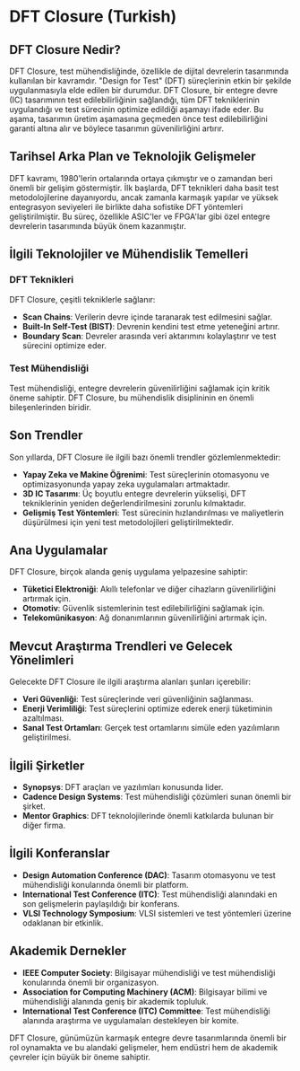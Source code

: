 # DFT Closure (Turkish)

## DFT Closure Nedir?

DFT Closure, test mühendisliğinde, özellikle de dijital devrelerin tasarımında kullanılan bir kavramdır. "Design for Test" (DFT) süreçlerinin etkin bir şekilde uygulanmasıyla elde edilen bir durumdur. DFT Closure, bir entegre devre (IC) tasarımının test edilebilirliğinin sağlandığı, tüm DFT tekniklerinin uygulandığı ve test sürecinin optimize edildiği aşamayı ifade eder. Bu aşama, tasarımın üretim aşamasına geçmeden önce test edilebilirliğini garanti altına alır ve böylece tasarımın güvenilirliğini artırır.

## Tarihsel Arka Plan ve Teknolojik Gelişmeler

DFT kavramı, 1980'lerin ortalarında ortaya çıkmıştır ve o zamandan beri önemli bir gelişim göstermiştir. İlk başlarda, DFT teknikleri daha basit test metodolojilerine dayanıyordu, ancak zamanla karmaşık yapılar ve yüksek entegrasyon seviyeleri ile birlikte daha sofistike DFT yöntemleri geliştirilmiştir. Bu süreç, özellikle ASIC'ler ve FPGA'lar gibi özel entegre devrelerin tasarımında büyük önem kazanmıştır.

## İlgili Teknolojiler ve Mühendislik Temelleri

### DFT Teknikleri

DFT Closure, çeşitli tekniklerle sağlanır:

- **Scan Chains**: Verilerin devre içinde taranarak test edilmesini sağlar.
- **Built-In Self-Test (BIST)**: Devrenin kendini test etme yeteneğini artırır.
- **Boundary Scan**: Devreler arasında veri aktarımını kolaylaştırır ve test sürecini optimize eder.

### Test Mühendisliği

Test mühendisliği, entegre devrelerin güvenilirliğini sağlamak için kritik öneme sahiptir. DFT Closure, bu mühendislik disiplininin en önemli bileşenlerinden biridir.

## Son Trendler

Son yıllarda, DFT Closure ile ilgili bazı önemli trendler gözlemlenmektedir:

- **Yapay Zeka ve Makine Öğrenimi**: Test süreçlerinin otomasyonu ve optimizasyonunda yapay zeka uygulamaları artmaktadır.
- **3D IC Tasarımı**: Üç boyutlu entegre devrelerin yükselişi, DFT tekniklerinin yeniden değerlendirilmesini zorunlu kılmaktadır.
- **Gelişmiş Test Yöntemleri**: Test sürecinin hızlandırılması ve maliyetlerin düşürülmesi için yeni test metodolojileri geliştirilmektedir.

## Ana Uygulamalar

DFT Closure, birçok alanda geniş uygulama yelpazesine sahiptir:

- **Tüketici Elektroniği**: Akıllı telefonlar ve diğer cihazların güvenilirliğini artırmak için.
- **Otomotiv**: Güvenlik sistemlerinin test edilebilirliğini sağlamak için.
- **Telekomünikasyon**: Ağ donanımlarının güvenilirliğini artırmak için.

## Mevcut Araştırma Trendleri ve Gelecek Yönelimleri

Gelecekte DFT Closure ile ilgili araştırma alanları şunları içerebilir:

- **Veri Güvenliği**: Test süreçlerinde veri güvenliğinin sağlanması.
- **Enerji Verimliliği**: Test süreçlerini optimize ederek enerji tüketiminin azaltılması.
- **Sanal Test Ortamları**: Gerçek test ortamlarını simüle eden yazılımların geliştirilmesi.

## İlgili Şirketler

- **Synopsys**: DFT araçları ve yazılımları konusunda lider.
- **Cadence Design Systems**: Test mühendisliği çözümleri sunan önemli bir şirket.
- **Mentor Graphics**: DFT teknolojilerinde önemli katkılarda bulunan bir diğer firma.

## İlgili Konferanslar

- **Design Automation Conference (DAC)**: Tasarım otomasyonu ve test mühendisliği konularında önemli bir platform.
- **International Test Conference (ITC)**: Test mühendisliği alanındaki en son gelişmelerin paylaşıldığı bir konferans.
- **VLSI Technology Symposium**: VLSI sistemleri ve test yöntemleri üzerine odaklanan bir etkinlik.

## Akademik Dernekler

- **IEEE Computer Society**: Bilgisayar mühendisliği ve test mühendisliği konularında önemli bir organizasyon.
- **Association for Computing Machinery (ACM)**: Bilgisayar bilimi ve mühendisliği alanında geniş bir akademik topluluk.
- **International Test Conference (ITC) Committee**: Test mühendisliği alanında araştırma ve uygulamaları destekleyen bir komite.

DFT Closure, günümüzün karmaşık entegre devre tasarımlarında önemli bir rol oynamakta ve bu alandaki gelişmeler, hem endüstri hem de akademik çevreler için büyük bir öneme sahiptir.